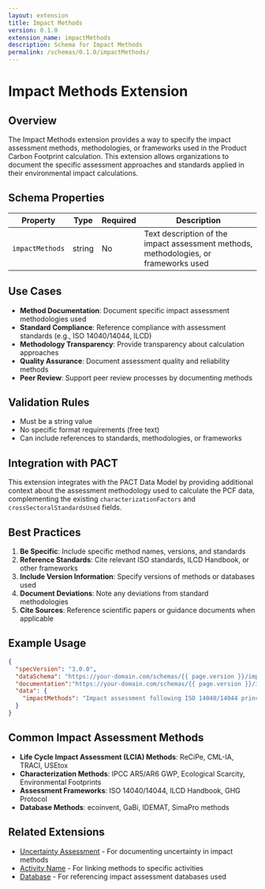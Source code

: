 ```yaml
---
layout: extension
title: Impact Methods
version: 0.1.0
extension_name: impactMethods
description: Schema for Impact Methods
permalink: /schemas/0.1.0/impactMethods/
---
```


# Impact Methods Extension

## Overview

The Impact Methods extension provides a way to specify the impact assessment methods, methodologies, or frameworks used in the Product Carbon Footprint calculation. This extension allows organizations to document the specific assessment approaches and standards applied in their environmental impact calculations.

## Schema Properties

| Property | Type | Required | Description |
|----------|------|----------|-------------|
| `impactMethods` | string | No | Text description of the impact assessment methods, methodologies, or frameworks used |

## Use Cases

- **Method Documentation**: Document specific impact assessment methodologies used
- **Standard Compliance**: Reference compliance with assessment standards (e.g., ISO 14040/14044, ILCD)
- **Methodology Transparency**: Provide transparency about calculation approaches
- **Quality Assurance**: Document assessment quality and reliability methods
- **Peer Review**: Support peer review processes by documenting methods

## Validation Rules

- Must be a string value
- No specific format requirements (free text)
- Can include references to standards, methodologies, or frameworks

## Integration with PACT

This extension integrates with the PACT Data Model by providing additional context about the assessment methodology used to calculate the PCF data, complementing the existing `characterizationFactors` and `crossSectoralStandardsUsed` fields.

## Best Practices

1. **Be Specific**: Include specific method names, versions, and standards
2. **Reference Standards**: Cite relevant ISO standards, ILCD Handbook, or other frameworks
3. **Include Version Information**: Specify versions of methods or databases used
4. **Document Deviations**: Note any deviations from standard methodologies
5. **Cite Sources**: Reference scientific papers or guidance documents when applicable

## Example Usage

```json
{
  "specVersion": "3.0.0",
  "dataSchema": "https://your-domain.com/schemas/{{ page.version }}/impactMethods/schema.json",
  "documentation":"https://your-domain.com/schemas/{{ page.version }}/impactMethods",
  "data": {
    "impactMethods": "Impact assessment following ISO 14040/14044 principles using ReCiPe 2016 v1.1 methodology. Climate change assessment based on IPCC AR6 GWP100 characterization factors. Inventory modeling aligned with ILCD Handbook recommendations."
  }
}
```

## Common Impact Assessment Methods

- **Life Cycle Impact Assessment (LCIA) Methods**: ReCiPe, CML-IA, TRACI, USEtox
- **Characterization Methods**: IPCC AR5/AR6 GWP, Ecological Scarcity, Environmental Footprints
- **Assessment Frameworks**: ISO 14040/14044, ILCD Handbook, GHG Protocol
- **Database Methods**: ecoinvent, GaBi, IDEMAT, SimaPro methods

## Related Extensions

- [Uncertainty Assessment](../uncertaintyAssessment) - For documenting uncertainty in impact methods
- [Activity Name](../activityName) - For linking methods to specific activities
- [Database](../database) - For referencing impact assessment databases used
